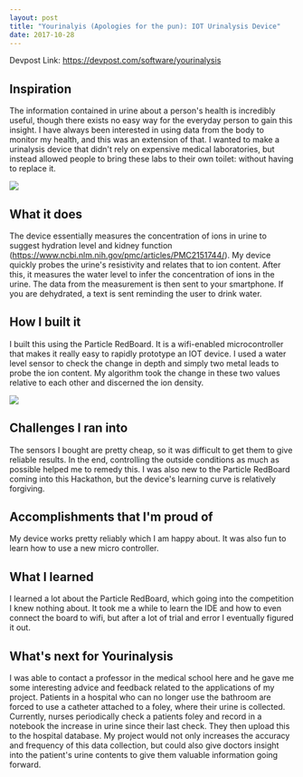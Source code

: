 ```yaml
---
layout: post
title: "Yourinalyis (Apologies for the pun): IOT Urinalysis Device"
date: 2017-10-28
---
```


Devpost Link: https://devpost.com/software/yourinalysis

## Inspiration
The information contained in urine about a person's health is incredibly useful, though there exists no easy way for the everyday person to gain this insight. I have always been interested in using data from the body to monitor my health, and this was an extension of that. I wanted to make a urinalysis device that didn't rely on expensive medical laboratories, but instead allowed people to bring these labs to their own toilet: without having to replace it. 

![](https://i.imgur.com/5kxiyD8.jpg)

## What it does
The device essentially measures the concentration of ions in urine to suggest hydration level and kidney function (https://www.ncbi.nlm.nih.gov/pmc/articles/PMC2151744/). My device quickly probes the urine's resistivity and relates that to ion content. After this, it measures the water level to infer the concentration of ions in the urine. The data from the measurement is then sent to your smartphone. If you are dehydrated, a text is sent reminding the user to drink water. 

## How I built it
I built this using the Particle RedBoard. It is a wifi-enabled microcontroller that makes it really easy to rapidly prototype an IOT device. I used a water level sensor to check the change in depth and simply two metal leads to probe the ion content. My algorithm took the change in these two values relative to each other and discerned the ion density. 

![](https://i.imgur.com/QXqs8j7.jpg)

## Challenges I ran into
The sensors I bought are pretty cheap, so it was difficult to get them to give reliable results. In the end, controlling the outside conditions as much as possible helped me to remedy this. I was also new to the Particle RedBoard coming into this Hackathon, but the device's learning curve is relatively forgiving. 

## Accomplishments that I'm proud of
My device works pretty reliably which I am happy about. It was also fun to learn how to use a new micro controller. 

## What I learned
I learned a lot about the Particle RedBoard, which going into the competition I knew nothing about. It took me a while to learn the IDE and how to even connect the board to wifi, but after a lot of trial and error I eventually figured it out. 

## What's next for Yourinalysis
I was able to contact a professor in the medical school here and he gave me some interesting advice and feedback related to the applications of my project. Patients in a hospital who can no longer use the bathroom are forced to use a catheter attached to a foley, where their urine is collected. Currently, nurses periodically check a patients foley and record in a notebook the increase in urine since their last check. They then upload this to the hospital database. My project would not only increases the accuracy and frequency of this data collection, but could also give doctors insight into the patient's urine contents to give them valuable information going forward. 
